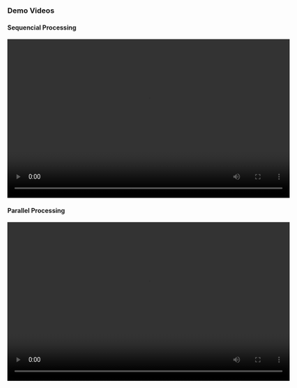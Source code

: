 ### Demo Videos

#### Sequencial Processing 
<video width="640" height="360" controls>
  <source src="seq.mov" type="video/mp4">
</video>


#### Parallel Processing 
<video width="640" height="360" controls>
  <source src="parallel.mov" type="video/mp4">
</video>


